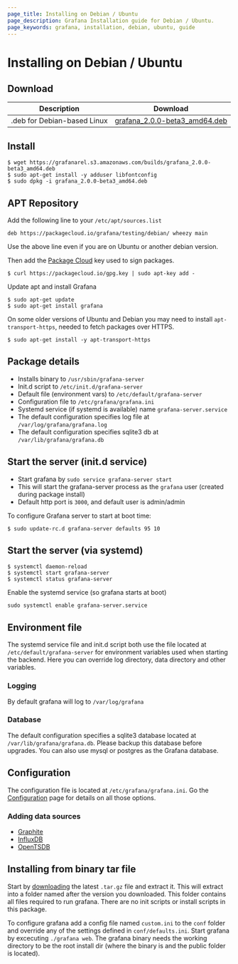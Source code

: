 ```yaml
---
page_title: Installing on Debian / Ubuntu
page_description: Grafana Installation guide for Debian / Ubuntu.
page_keywords: grafana, installation, debian, ubuntu, guide
---
```


# Installing on Debian / Ubuntu

## Download

Description | Download
------------ | -------------
.deb for Debian-based Linux | [grafana_2.0.0-beta3_amd64.deb](https://grafanarel.s3.amazonaws.com/builds/grafana_2.0.0-beta3_amd64.deb)

## Install

    $ wget https://grafanarel.s3.amazonaws.com/builds/grafana_2.0.0-beta3_amd64.deb
    $ sudo apt-get install -y adduser libfontconfig
    $ sudo dpkg -i grafana_2.0.0-beta3_amd64.deb

## APT Repository
Add the following line to your `/etc/apt/sources.list`

    deb https://packagecloud.io/grafana/testing/debian/ wheezy main

Use the above line even if you are on Ubuntu or another debian version.

Then add the [Package Cloud](https://packagecloud.io/grafana) key used to sign packages.

    $ curl https://packagecloud.io/gpg.key | sudo apt-key add -

Update apt and install Grafana

    $ sudo apt-get update
    $ sudo apt-get install grafana

On some older versions of Ubuntu and Debian you may need to install `apt-transport-https`,
needed to fetch packages over HTTPS.

    $ sudo apt-get install -y apt-transport-https

## Package details

- Installs binary to `/usr/sbin/grafana-server`
- Init.d script to `/etc/init.d/grafana-server`
- Default file (environment vars) to `/etc/default/grafana-server`
- Configuration file to `/etc/grafana/grafana.ini`
- Systemd service (if systemd is available) name `grafana-server.service`
- The default configuration specifies log file at `/var/log/grafana/grafana.log`
- The default configuration specifies sqlite3 db at `/var/lib/grafana/grafana.db`

## Start the server (init.d service)

- Start grafana by `sudo service grafana-server start`
- This will start the grafana-server process as the `grafana` user (created during package install)
- Default http port is `3000`, and default user is admin/admin

To configure Grafana server to start at boot time:

    $ sudo update-rc.d grafana-server defaults 95 10

## Start the server (via systemd)
    $ systemctl daemon-reload
    $ systemctl start grafana-server
    $ systemctl status grafana-server

Enable the systemd service (so grafana starts at boot)

    sudo systemctl enable grafana-server.service

## Environment file

The systemd service file and init.d script both use the file located at `/etc/default/grafana-server` for
environment variables used when starting the backend. Here you can override log directory, data directory and other
variables.

### Logging

By default grafana will log to `/var/log/grafana`

### Database

The default configuration specifies a sqlite3 database located at `/var/lib/grafana/grafana.db`. Please backup
this database before upgrades. You can also use mysql or postgres as the Grafana database.

## Configuration

The configuration file is located at `/etc/grafana/grafana.ini`.  Go the [Configuration](configuration) page for details
on all those options.

### Adding data sources

- [Graphite](../datasources/graphite.md)
- [InfluxDB](../datasources/influxdb.md)
- [OpenTSDB](../datasources/opentsdb.md)

## Installing from binary tar file

Start by [downloading](http://grafana.org/download/builds) the latest `.tar.gz` file and extract it.
This will extract into a folder named after the version you downloaded. This folder contains all files required to run grafana.
There are no init scripts or install scripts in this package.

To configure grafana add a config file named `custom.ini` to the `conf` folder and override any of the settings defined in
`conf/defaults.ini`. Start grafana by excecuting `./grafana web`. The grafana binary needs the working directory
to be the root install dir (where the binary is and the public folder is located).


